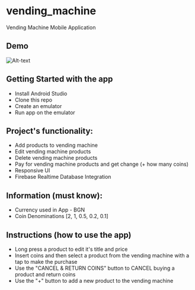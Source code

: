 # vending_machine

Vending Machine Mobile Application

## Demo
![Alt-text](https://media.giphy.com/media/v1.Y2lkPTc5MGI3NjExcnpiZG1idTBvcG5rOTgzZjBlZWkxbHE3OXQ5YnZmNWVhaXloN25vdSZlcD12MV9pbnRlcm5hbF9naWZfYnlfaWQmY3Q9Zw/H0HYtgOVOJIA5g0vZc/giphy.gif)

## Getting Started with the app

- Install Android Studio
- Clone this repo
- Create an emulator
- Run app on the emulator

## Project's functionality:

- Add products to vending machine
- Edit vending machine products
- Delete vending machine products
- Pay for vending machine products and get change (+ how many coins)
- Responsive UI
- Firebase Realtime Database Integration

## Information (must know):

- Currency used in App - BGN
- Coin Denominations [2, 1, 0.5, 0.2, 0.1]

## Instructions (how to use the app)
- Long press a product to edit it's title and price
- Insert coins and then select a product from the vending machine with a tap to make the purchase
- Use the "CANCEL & RETURN COINS" button to CANCEL buying a product and return coins
- Use the "+" button to add a new product to the vending machine
